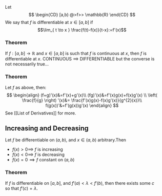 Let $$
\begin{CD}
[a,b) @>f>> \mathbb{R}
\end{CD}
$$
We say that $f$ is differentiable at $x \in[a,b]$ if
$$\lim_{ t \to x } \frac{f(t)-f(x)}{t-x}:=f'(x)$$
### Theorem
If $f:[a,b]\to \mathbb{R}$ and $x \in[a,b]$ is such that $f$ is continuous at $x$, then $f$ is differentiable at $x$.
CONTINUOUS $\implies$ DIFFERENTIABLE but the converse is not necessarily true...
### Theorem
Let $f$ as above, then:
$$
\begin{align}
(f+g)'(x)&=f'(x)+g'(x)\\ 
(fg)'(x)&=f'(x)g(x)+f(x)g'(x) \\
\left( \frac{f}{g} \right) '(x)&= \frac{f'(x)g(x)-f(x)g'(x)}{g^{2}(x)}\\
f(g(x))'&=f'(g(x))g'(x)
\end{align}
$$
See [[List of Derivatives]] for more.
## Increasing and Decreasing
Let $f$ be differentiable on $(a,b)$, and $x\in(a,b)$ arbitrary.Then
- $f(x)>0\implies$ $f$ is increasing
- $f(x)<0\implies$ $f$ is decreasing
- $f(x)=0\implies f$ constant on $(a,b)$ 
### Theorem
If $f$ is differentiable on $[a,b]$, and $f'(a)<\lambda<f'(b)$, then there exists some $c$ so that $f'(c)=\lambda$.